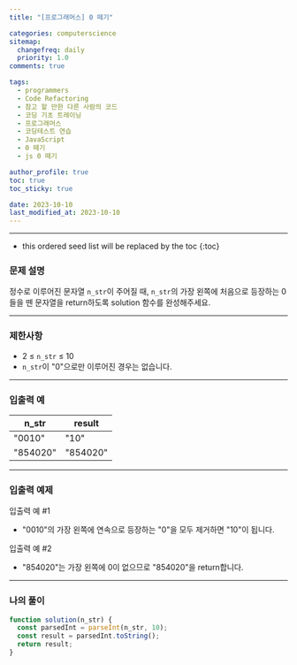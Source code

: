 ```yaml
---
title: "[프로그래머스] 0 떼기"

categories: computerscience
sitemap:
  changefreq: daily
  priority: 1.0
comments: true

tags:
  - programmers
  - Code Refactoring
  - 참고 할 만한 다른 사람의 코드
  - 코딩 기초 트레이닝
  - 프로그래머스
  - 코딩테스트 연습
  - JavaScript
  - 0 떼기
  - js 0 떼기

author_profile: true
toc: true
toc_sticky: true

date: 2023-10-10
last_modified_at: 2023-10-10
---
```


---

<!-- prettier-ignore -->
* this ordered seed list will be replaced by the toc 
{:toc}

### 문제 설명

정수로 이루어진 문자열 `n_str`이 주어질 때, `n_str`의 가장 왼쪽에 처음으로 등장하는 0들을 뗀 문자열을 return하도록 solution 함수를 완성해주세요.

---

### 제한사항

- 2 ≤ `n_str` ≤ 10
- `n_str`이 "0"으로만 이루어진 경우는 없습니다.

---

### 입출력 예

| n_str    | result   |
| -------- | -------- |
| "0010"   | "10"     |
| "854020" | "854020" |

---

### 입출력 예제

입출력 예 #1

- "0010"의 가장 왼쪽에 연속으로 등장하는 "0"을 모두 제거하면 "10"이 됩니다.

입출력 예 #2

- "854020"는 가장 왼쪽에 0이 없으므로 "854020"을 return합니다.

---

### 나의 풀이

```jsx
function solution(n_str) {
  const parsedInt = parseInt(n_str, 10);
  const result = parsedInt.toString();
  return result;
}
```

